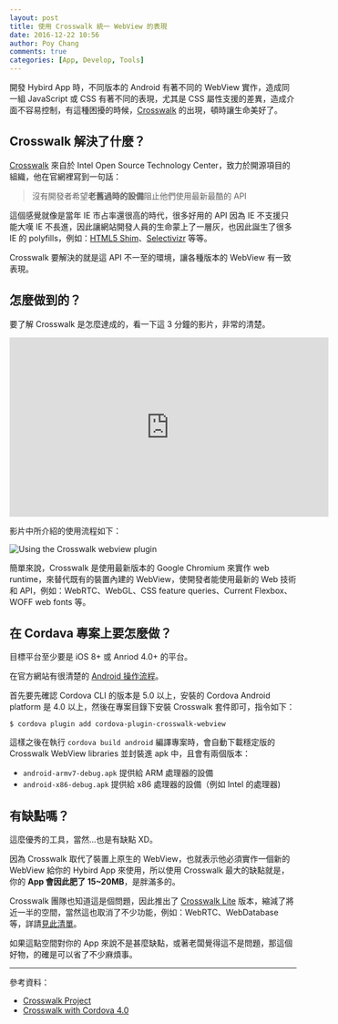 ```yaml
---
layout: post
title: 使用 Crosswalk 統一 WebView 的表現
date: 2016-12-22 10:56
author: Poy Chang
comments: true
categories: [App, Develop, Tools]
---
```


開發 Hybird App 時，不同版本的 Android 有著不同的 WebView 實作，造成同一組 JavaScript 或 CSS 有著不同的表現，尤其是 CSS 屬性支援的差異，造成介面不容易控制，有這種困擾的時候，[Crosswalk](https://crosswalk-project.org/) 的出現，頓時讓生命美好了。

## Crosswalk 解決了什麼？

[Crosswalk](https://crosswalk-project.org/) 來自於 Intel Open Source Technology Center，致力於開源項目的組織，他在官網裡寫到一句話：

>沒有開發者希望**老舊過時的設備**阻止他們使用最新最酷的 API

這個感覺就像是當年 IE 市占率還很高的時代，很多好用的 API 因為 IE 不支援只能大嘆 IE 不長進，因此讓網站開發人員的生命蒙上了一層灰，也因此誕生了很多 IE 的 polyfills，例如：[HTML5 Shim](https://github.com/aFarkas/html5shiv)、[Selectivizr](http://selectivizr.com/) 等等。

Crosswalk 要解決的就是這 API 不一至的環境，讓各種版本的 WebView 有一致表現。

## 怎麼做到的？

要了解 Crosswalk 是怎麼達成的，看一下這 3 分鐘的影片，非常的清楚。

<iframe width="560" height="315" src="https://www.youtube.com/embed/GtyI4Jg6xD8" frameborder="0" allowfullscreen></iframe>

影片中所介紹的使用流程如下：

![Using the Crosswalk webview plugin](http://i.imgur.com/J4GQmlj.png)

簡單來說，Crosswalk 是使用最新版本的 Google Chromium 來實作 web runtime，來替代既有的裝置內建的 WebView，使開發者能使用最新的 Web 技術和 API，例如：WebRTC、WebGL、CSS feature queries、Current Flexbox、WOFF web fonts 等。

## 在 Cordava 專案上要怎麼做？

目標平台至少要是 iOS 8+ 或 Anriod 4.0+ 的平台。

在官方網站有很清楚的 [Android 操作流程](https://crosswalk-project.org/documentation/cordova.html)。

首先要先確認 Cordova CLI 的版本是 5.0 以上，安裝的 Cordova Android platform 是 4.0 以上，然後在專案目錄下安裝 Crosswalk 套件即可，指令如下：

```
$ cordova plugin add cordova-plugin-crosswalk-webview
```

這樣之後在執行 `cordova build android` 編譯專案時，會自動下載穩定版的 Crosswalk WebView libraries 並封裝進 apk 中，且會有兩個版本：

* `android-armv7-debug.apk` 提供給 ARM 處理器的設備 
* `android-x86-debug.apk` 提供給 x86 處理器的設備（例如 Intel 的處理器)

## 有缺點嗎？

這麼優秀的工具，當然...也是有缺點 XD。

因為 Crosswalk 取代了裝置上原生的 WebView，也就表示他必須實作一個新的 WebView 給你的 Hybird App 來使用，所以使用 Crosswalk 最大的缺點就是，你的 **App 會因此肥了 15~20MB**，是胖滿多的。

Crosswalk 團隊也知道這是個問題，因此推出了 [Crosswalk Lite](https://crosswalk-project.org/documentation/crosswalk_lite.html) 版本，縮減了將近一半的空間，當然這也取消了不少功能，例如：WebRTC、WebDatabase 等，詳請[見此清單](https://crosswalk-project.org/documentation/crosswalk_lite/lite_disabled_feature_list.html)。

如果這點空間對你的 App 來說不是甚麼缺點，或著老闆覺得這不是問題，那這個好物，的確是可以省了不少麻煩事。

----------

參考資料：

* [Crosswalk Project](https://crosswalk-project.org/index_zh.html)
* [Crosswalk with Cordova 4.0](https://crosswalk-project.org/documentation/cordova.html)
